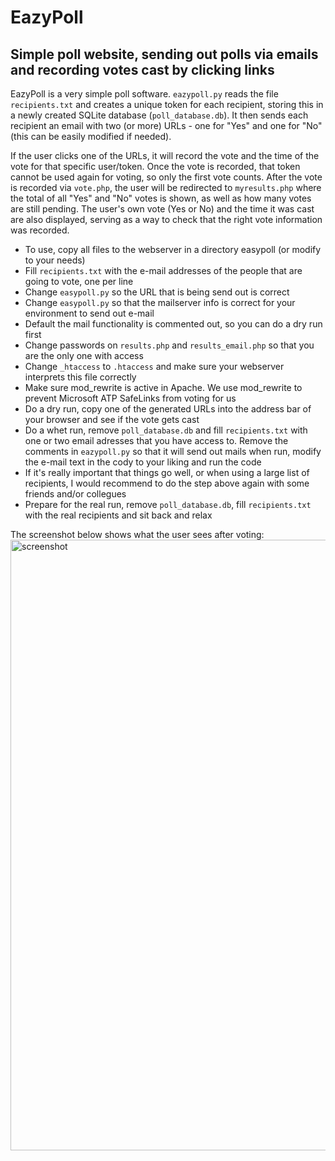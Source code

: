 # EazyPoll

## Simple poll website, sending out polls via emails and recording votes cast by clicking links

EazyPoll is a very simple poll software. ```eazypoll.py``` reads the file ```recipients.txt``` and creates a unique token for each recipient, storing this in a newly created SQLite database (```poll_database.db```). It then sends each recipient an email with two (or more) URLs - one for "Yes" and one for "No" (this can be easily modified if needed).

If the user clicks one of the URLs, it will record the vote and the time of the vote for that specific user/token. Once the vote is recorded, that token cannot be used again for voting, so only the first vote counts. After the vote is recorded via ```vote.php```, the user will be redirected to ```myresults.php``` where the total of all "Yes" and "No" votes is shown, as well as how many votes are still pending. The user's own vote (Yes or No) and the time it was cast are also displayed, serving as a way to check that the right vote information was recorded.
- To use, copy all files to the webserver in a directory easypoll (or modify to your needs)
- Fill ```recipients.txt``` with the e-mail addresses of the people that are going to vote, one per line
- Change ```easypoll.py``` so the URL that is being send out is correct
- Change ```easypoll.py``` so that the mailserver info is correct for your environment to send out e-mail
- Default the mail functionality is commented out, so you can do a dry run first
- Change passwords on ```results.php``` and ```results_email.php``` so that you are the only one with access
- Change ```_htaccess``` to ```.htaccess``` and make sure your webserver interprets this file correctly
- Make sure mod_rewrite is active in Apache. We use mod_rewrite to prevent Microsoft ATP SafeLinks from voting for us
- Do a dry run, copy one of the generated URLs into the address bar of your browser and see if the vote gets cast
- Do a whet run, remove ```poll_database.db``` and fill ```recipients.txt``` with one or two email adresses that you have access to. Remove the comments in ```eazypoll.py``` so that it will send out mails when run, modify the e-mail text in the cody to your liking and run the code
- If it's really important that things go well, or when using a large list of recipients, I would recommend to do the step above again with some friends and/or collegues
- Prepare for the real run, remove ```poll_database.db```, fill ```recipients.txt```  with the real recipients and sit back and relax

The screenshot below shows what the user sees after voting:
<img width="977" alt="screenshot" src="https://github.com/user-attachments/assets/066849ab-3df5-4b7e-ab07-5a8ab8988aff">
